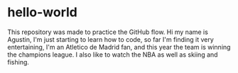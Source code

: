 # hello-world
This repository was made to practice the GitHub flow.
Hi my name is Agustin, I'm just starting to learn how to code, so far I'm finding it very entertaining, I'm an Atletico de Madrid fan, and this year the team is winning the champions league.
I also like to watch the NBA as well as skiing and fishing. 
